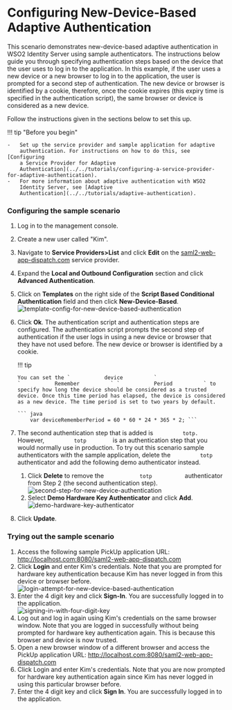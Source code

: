 # Configuring New-Device-Based Adaptive Authentication

This scenario demonstrates new-device-based adaptive authentication in
WSO2 Identity Server using sample authenticators. The instructions below
guide you through specifying authentication steps based on the device
that the user uses to log in to the application. In this example, if the
user uses a new device or a new browser to log in to the application,
the user is prompted for a second step of authentication. The new device
or browser is identified by a cookie, therefore, once the cookie expires
(this expiry time is specified in the authentication script), the same
browser or device is considered as a new device.

Follow the instructions given in the sections below to set this up.

!!! tip "Before you begin"
    
    -   Set up the service provider and sample application for adaptive
        authentication. For instructions on how to do this, see [Configuring
        a Service Provider for Adaptive
        Authentication](../../tutorials/configuring-a-service-provider-for-adaptive-authentication).
    -   For more information about adaptive authentication with WSO2
        Identity Server, see [Adaptive
        Authentication](../../tutorials/adaptive-authentication).
    
### Configuring the sample scenario

1.  Log in to the management console.
2.  Create a new user called "Kim".
3.  Navigate to **Service Providers\>List** and click **Edit** on the
    [saml2-web-app-dispatch.com](http://saml2-web-app-dispatch.com)
    service provider.
4.  Expand the **Local and Outbound Configuration** section and click
    **Advanced Authentication**.
5.  Click on **Templates** on the right side of the **Script Based
    Conditional Authentication** field and then click
    **New-Device-Based**.  
    ![template-config-for-new-device-based-authentication](../../assets/img/tutorials/template-config-for-new-device-based-authentication.png)
6.  Click **Ok**. The authentication script and authentication steps
    are configured. The authentication script prompts the second step of
    authentication if the user logs in using a new device or browser
    that they have not used before. The new device or browser is
    identified by a cookie.  

    !!! tip
    
        You can set the `           device          `
        `           Remember          ` `           Period          ` to
        specify how long the device should be considered as a trusted
        device. Once this time period has elapsed, the device is considered
        as a new device. The time period is set to two years by default.
    
        ``` java
            var deviceRememberPeriod = 60 * 60 * 24 * 365 * 2; ```


7.  The second authentication step that is added is
    `          totp.         ` However, `          totp         ` is an
    authentication step that you would normally use in production. To
    try out this scenario sample authenticators with the sample
    application, delete the `          totp         ` authenticator and
    add the following demo authenticator instead.
    1.  Click **Delete** to remove the `            totp           `
        authenticator from Step 2 (the second authentication step).  
        ![second-step-for-new-device-authentication](../../assets/img/tutorials/second-step-for-new-device-authentication.png)
    2.  Select **Demo Hardware Key Authenticator** and click **Add**.  
        ![demo-hardware-key-authenticator](../../assets/img/tutorials/demo-hardware-key-authenticator.png)
8.  Click **Update**.

### Trying out the sample scenario

1.  Access the following sample PickUp application URL:
    <http://localhost.com:8080/saml2-web-app-dispatch.com>
2.  Click **Login** and enter Kim's credentials. Note that you are
    prompted for hardware key authentication because Kim has never
    logged in from this device or browser before.  
    ![login-attempt-for-new-device-based-authentication](../../assets/img/tutorials/login-attempt-for-new-device-based-authentication.png)
3.  Enter the 4 digit key and click **Sign-In**. You are successfully
    logged in to the application.  
    ![signing-in-with-four-digit-key](../../assets/img/tutorials/signing-in-with-four-digit-key.png)  
4.  Log out and log in again using Kim's credentials on the same browser
    window. Note that you are logged in successfully without being
    prompted for hardware key authentication again. This is because this
    browser and device is now trusted.  
5.  Open a new browser window of a different browser and access the
    PickUp application URL:
    <http://localhost.com:8080/saml2-web-app-dispatch.com>
6.  Click Login and enter Kim's credentials. Note that you are now
    prompted for hardware key authentication again since Kim has never
    logged in using this particular browser before.
7.  Enter the 4 digit key and click **Sign In**. You are successfully
    logged in to the application.

